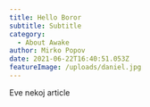 ```yaml
---
title: Hello Boror
subtitle: Subtitle
category:
  - About Awake
author: Mirko Popov
date: 2021-06-22T16:40:51.053Z
featureImage: /uploads/daniel.jpg
---
```

Eve nekoj article